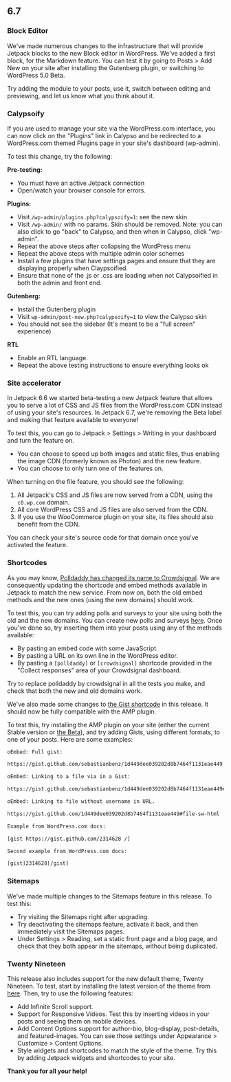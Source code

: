 ## 6.7

### Block Editor

We've made numerous changes to the infrastructure that will provide Jetpack blocks to the new Block editor in WordPress. We've added a first block, for the Markdown feature. You can test it by going to Posts > Add New on your site after installing the Gutenberg plugin, or switching to WordPress 5.0 Beta.

Try adding the module to your posts, use it, switch between editing and previewing, and let us know what you think about it.

### Calypsoify

If you are used to manage your site via the WordPress.com interface, you can now click on the "Plugins" link in Calypso and be redirected to a WordPress.com themed Plugins page in your site's dashboard (wp-admin).

To test this change, try the following:

**Pre-testing:**

- You must have an active Jetpack connection
- Open/watch your browser console for errors.

**Plugins:**

- Visit `/wp-admin/plugins.php?calypsoify=1`: see the new skin
- Visit `/wp-admin/` with no params. Skin should be removed. Note: you can also click to go "back" to Calypso, and then when in Calypso, click "wp-admin".
- Repeat the above steps after collapsing the WordPress menu
- Repeat the above steps with multiple admin color schemes
- Install a few plugins that have settings pages and ensure that they are displaying properly when Claypsoified.
- Ensure that none of the .js or .css are loading when not Calypsoified in both the admin and front end.

**Gutenberg:**

- Install the Gutenberg plugin
- Visit `wp-admin/post-new.php?calypsoify=1` to view the Calypso skin
- You should not see the sidebar (It's meant to be a "full screen" experience)

**RTL**

- Enable an RTL language.
- Repeat the above testing instructions to ensure everything looks ok

### Site accelerator

In Jetpack 6.6 we started beta-testing a new Jetpack feature that allows you to serve a lot of CSS and JS files from the WordPress.com CDN instead of using your site's resources. In Jetpack 6.7, we're removing the Beta label and making that feature available to everyone!

To test this, you can go to Jetpack > Settings > Writing in your dashboard and turn the feature on.

- You can choose to speed up both images and static files, thus enabling the image CDN (formerly known as Photon) and the new feature.
- You can choose to only turn one of the features on.

When turning on the file feature, you should see the following:

1. All Jetpack's CSS and JS files are now served from a CDN, using the `c0.wp.com` domain.
2. All core WordPress CSS and JS files are also served from the CDN.
3. If you use the WooCommerce plugin on your site, its files should also benefit from the CDN.

You can check your site's source code for that domain once you've activated the feature.

### Shortcodes

As you may know, [Polldaddy has changed its name to Crowdsignal](https://crowdsignal.com/2018/10/18/introducing-crowdsignal/). We are consequently updating the shortcode and embed methods available in Jetpack to match the new service. From now on, both the old embed methods and the new ones (using the new domains) should work.

To test this, you can try adding polls and surveys to your site using both the old and the new domains. You can create new polls and surveys [here](https://polldaddy.com/dashboard/). Once you've done so, try inserting them into your posts using any of the methods available:
- By pasting an embed code with some JavaScript.
- By pasting a URL on its own line in the WordPress editor.
- By pasting a `[polldaddy]` or `[crowdsignal]` shortcode provided in the "Collect responses" area of your Crowdsignal dashboard.

Try to replace polldaddy by crowdsignal in all the tests you make, and check that both the new and old domains work.

We've also made some changes to [the Gist shortcode](https://en.support.wordpress.com/gist/) in this release. It should now be fully compatible with the AMP plugin.

To test this, try installing the AMP plugin on your site (either the current Stable version or [the Beta](https://github.com/Automattic/amp-wp/releases/tag/1.0-RC1-built)), and try adding Gists, using different formats, to one of your posts. Here are some examples:

```html
oEmbed: Full gist:

https://gist.github.com/sebastianbenz/1d449dee039202d8b7464f1131eae449

oEmbed: Linking to a file via in a Gist:

https://gist.github.com/sebastianbenz/1d449dee039202d8b7464f1131eae449#file-sw-html

oEmbed: Linking to file without username in URL.

https://gist.github.com/1d449dee039202d8b7464f1131eae449#file-sw-html

Example from WordPress.com docs:

[gist https://gist.github.com/2314628 /]

Second example from WordPress.com docs:

[gist]2314628[/gist]
```

### Sitemaps

We've made multiple changes to the Sitemaps feature in this release. To test this:

- Try visiting the Sitemaps right after upgrading.
- Try deactivating the sitemaps feature, activate it back, and then immediately visit the Sitemaps pages.
- Under Settings > Reading, set a static front page and a blog page, and check that they both appear in the sitemaps, without being duplicated.

### Twenty Nineteen

This release also includes support for the new default theme, Twenty Nineteen. To test, start by installing the latest version of the theme from [here](https://github.com/WordPress/twentynineteen/archive/master.zip). Then, try to use the following features:

- Add Infinite Scroll support.
- Support for Responsive Videos. Test this by inserting videos in your posts and seeing them on mobile devices.
- Add Content Options support for author-bio, blog-display, post-details, and featured-images. You can see those settings under Appearance > Customize > Content Options.
- Style widgets and shortcodes to match the style of the theme. Try this by adding Jetpack widgets and shortcodes to your site.

**Thank you for all your help!**

